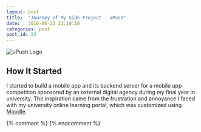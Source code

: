 ```yaml
---
layout: post
title:  "Journey of My Side Project - uPush"
date:   2016-06-22 21:10:10
categories: post
post_id: 23
---
```



<img class='centered' src ="https://littlefoximage.s3.amazonaws.com/post23/uPushLogo.png" alt="uPush Logo" /> 


## How It Started
I started to build a mobile app and its backend server for a mobile app competition sponsored by an external digital agency during my final year in university. The inspiration came from the frustration and annoyance I faced with my university online learning portal, which was customized using [Moodle](https://moodle.org/).


{% comment %}
{% endcomment %}
